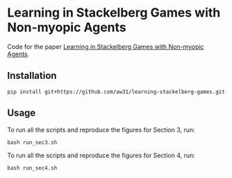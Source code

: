 # Learning in Stackelberg Games with Non-myopic Agents

Code for the paper [Learning in Stackelberg Games with Non-myopic Agents](https://arxiv.org/abs/2208.09407).

## Installation

```
pip install git+https://github.com/aw31/learning-stackelberg-games.git
```

## Usage

To run all the scripts and reproduce the figures for Section 3, run:
```
bash run_sec3.sh
```

To run all the scripts and reproduce the figures for Section 4, run:
```
bash run_sec4.sh
```

